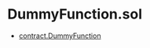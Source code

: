 # DummyFunction.sol

<!-- START_INDEX -->
- [contract.DummyFunction](./contract.DummyFunction.md)
<!-- END_INDEX -->
